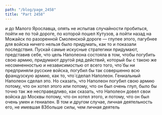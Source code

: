 ```yaml
---
path: "/blog/page_2458"
title: "Part 2458"
---
```


и до Малого Ярославца, опять не испытав случайности пробиться, пойти не по той дороге, по которой пошел Кутузов, а пойти назад на Можайск по разоренной Смоленской дороге — глупее этого, пагубнее для войска ничего нельзя было придумать, как то и показали последствия. Пускай самые искусные стратегики придумают, представив себе, что цель Наполеона состояла в том, чтобы погубить свою армию, придумают другой ряд действий, который бы с такою же несомненностью и независимостью от всего того, что̀ бы ни предприняли русские войска, погубил бы так совершенно всю французскую армию, как то, что̀ сделал Наполеон.
Гениальный Наполеон сделал это. Но сказать, что Наполеон погубил свою армию потому, что он хотел этого или потому, что он был очень глуп, было бы точно так же несправедливо, как сказать, что Наполеон довел свои войска до Москвы потому, что он хотел этого, и потому, что он был очень умен и гениален.
В том и другом случае, личная деятельность его, не имевшая 83больше силы, чем личная деятель
